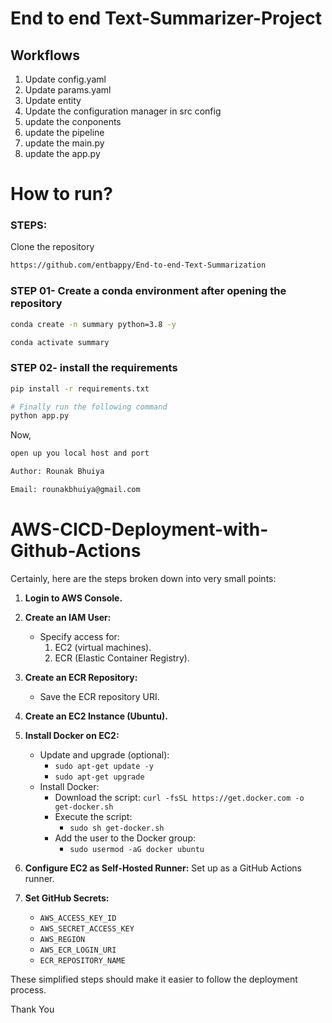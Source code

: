 # End to end Text-Summarizer-Project

## Workflows

1. Update config.yaml
2. Update params.yaml
3. Update entity
4. Update the configuration manager in src config
5. update the conponents
6. update the pipeline
7. update the main.py
8. update the app.py


# How to run?
### STEPS:

Clone the repository

```bash
https://github.com/entbappy/End-to-end-Text-Summarization
```
### STEP 01- Create a conda environment after opening the repository

```bash
conda create -n summary python=3.8 -y
```

```bash
conda activate summary
```


### STEP 02- install the requirements
```bash
pip install -r requirements.txt
```


```bash
# Finally run the following command
python app.py
```

Now,
```bash
open up you local host and port
```


```bash
Author: Rounak Bhuiya

Email: rounakbhuiya@gmail.com

```



# AWS-CICD-Deployment-with-Github-Actions

Certainly, here are the steps broken down into very small points:

1. **Login to AWS Console.**

2. **Create an IAM User:**
   - Specify access for:
     1. EC2 (virtual machines).
     2. ECR (Elastic Container Registry).

3. **Create an ECR Repository:**
   - Save the ECR repository URI. 

4. **Create an EC2 Instance (Ubuntu).**

5. **Install Docker on EC2:**
   - Update and upgrade (optional):
     - `sudo apt-get update -y`
     - `sudo apt-get upgrade`
   - Install Docker:
     - Download the script: `curl -fsSL https://get.docker.com -o get-docker.sh`
     - Execute the script:
       - `sudo sh get-docker.sh`
     - Add the user to the Docker group:
       - `sudo usermod -aG docker ubuntu`

6. **Configure EC2 as Self-Hosted Runner:** Set up as a GitHub Actions runner.

7. **Set GitHub Secrets:**
   - `AWS_ACCESS_KEY_ID`
   - `AWS_SECRET_ACCESS_KEY`
   - `AWS_REGION`
   - `AWS_ECR_LOGIN_URI`
   - `ECR_REPOSITORY_NAME`

These simplified steps should make it easier to follow the deployment process.

Thank You